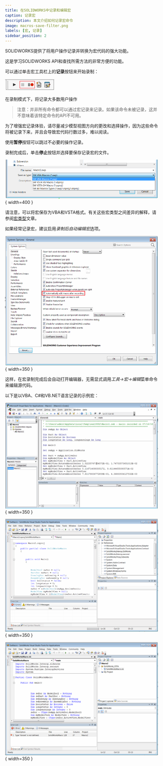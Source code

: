 ```yaml
---
title: 在SOLIDWORKS中记录和编辑宏
caption: 记录宏
description: 本文介绍如何记录宏命令
image: macros-save-filter.png
labels: [宏, 记录]
sidebar_position: 2
---
```

SOLIDWORKS提供了将用户操作记录并转换为宏代码的强大功能。

这是学习SOLIDWORKS API和查找所需方法的非常方便的功能。

可以通过单击宏工具栏上的**记录**按钮来开始录制：

![宏工具栏中的宏记录命令](macro-toolbar.png)

在录制模式下，将记录大多数用户操作

> 注意：并非所有命令都可以通过宏记录来记录。如果该命令未被记录，这并不意味着该特定命令的API不可用。

为了增强宏记录体验，请尽量减少模型视图方向的更改和选择操作，因为这些命令将被记录下来，并且会导致宏代码行数过多，难以阅读。

使用**暂停**按钮可以跳过不必要的操作记录。

录制完成后，单击**停止**按钮并选择要保存记录宏的文件。

![保存记录宏](macros-save-filter.png){ width=400 }

请注意，可以将宏保存为VBA和VSTA格式。有关这些宏类型之间差异的解释，请参阅[宏类型](/docs/codestack/solidworks-api/getting-started/macros/types)文章。

如果经常记录宏，建议启用*录制后自动编辑宏*选项。

![在录制后自动编辑宏的选项](option-edit-macro-after-recording.png){ width=350 }

这样，在宏录制完成后会自动打开编辑器，无需显式调用*工具->宏->编辑*菜单命令来编辑源代码。

以下是以VBA、C#和VB.NET语言记录的示例宏：

![以VBA记录的宏示例](sample-vba-recorded-macro.png){ width=350 }

![以C# VSTA记录的宏示例](sample-vsta-csharp-recorded-macro.png){ width=350 }

![以VB.NET VSTA记录的宏示例](sample-vsta-vb.net-recorded-macro.png){ width=350 }
